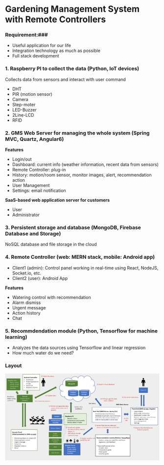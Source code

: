 # Gardening Management System with Remote Controllers

### Requirement:###
 - Useful application for our life
 - Integration technology as much as possible
 - Full stack development

### 1. Raspberry PI to collect the data (Python, IoT devices)
Collects data  from sensors and interact with user command 
- DHT
- PIR (motion sensor)
- Camera
- Step-moter
- LED-Buzzer
- 2Line-LCD
- RFID

### 2. GMS Web Server for managing the whole system (Spring MVC, Quartz, Angular6)

**Features**
- Login/out
- Dashboard: current info (weather information, recent data from sensors)
- Remote Controller: plug-in
- History: motion/room sensor, monitor images, alert, recommendation action
- User Management
- Settings: email notification

**SaaS-based web application server for customers**
- User
- Administrator

### 3. Persistent storage and database (MongoDB, Firebase Database and Storage)
NoSQL database and file storage in the cloud

### 4. Remote Controller (web: MERN stack, mobile: Android app)
- Client1 (admin): Control panel working in real-time using React, NodeJS, Socket.io, etc.
- Client2 (user): Android App

**Features**
- Watering control with recommendation
- Alarm dismiss
- Urgent message
- Action history
- Chat

### 5. Recommdendation module (Python, Tensorflow for machine learning)
- Analyzes the data sources using Tensorflow and linear regression
- How much water do we need?


### Layout
![](https://github.com/danask/GMS/blob/master/Frontend/src/assets/img/gms_architecture_v2.PNG)

